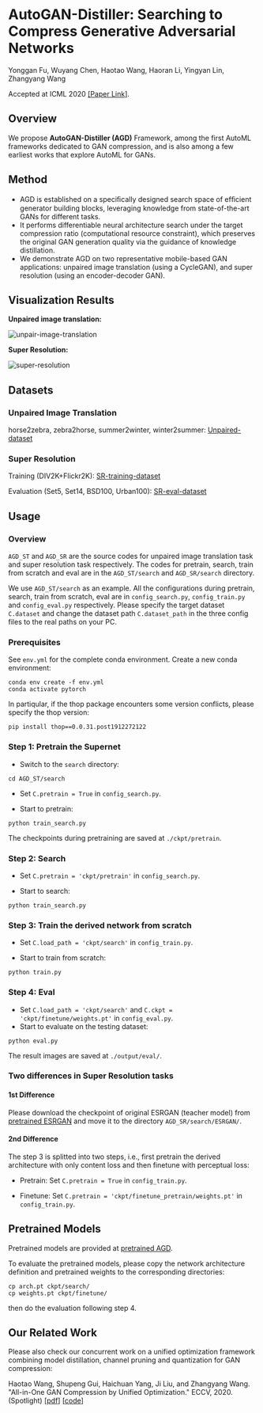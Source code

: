 # AutoGAN-Distiller: Searching to Compress Generative Adversarial Networks
Yonggan Fu,  Wuyang Chen, Haotao Wang, Haoran Li, Yingyan Lin, Zhangyang Wang

Accepted at ICML 2020 [[Paper Link]](https://arxiv.org/abs/2006.08198).

## Overview
We propose **AutoGAN-Distiller (AGD)** Framework, among the first AutoML frameworks dedicated to GAN compression, and is also among a few earliest works that explore AutoML for GANs. 

## Method
* AGD is established on a speciﬁcally designed search space of efﬁcient generator building blocks, leveraging knowledge from state-of-the-art GANs for different tasks. 
* It performs differentiable neural architecture search under the target compression ratio (computational resource constraint), which preserves the original GAN generation quality via the guidance of knowledge distillation. 
* We demonstrate AGD on two representative mobile-based GAN applications: unpaired image translation (using a CycleGAN), and super resolution (using an encoder-decoder GAN).

## Visualization Results
**Unpaired image translation:**

![unpair-image-translation](img/result_st.PNG)

**Super Resolution:**

![super-resolution](img/result_sr.PNG)


## Datasets
### Unpaired Image Translation
horse2zebra, zebra2horse, summer2winter, winter2summer: [Unpaired-dataset](https://drive.google.com/file/d/1HeL4YGtXF22nyIN3bDLI5WbhYhTYVYiv/view?usp=sharing)

### Super Resolution
Training (DIV2K+Flickr2K): [SR-training-dataset](https://drive.google.com/file/d/1cGMxBwZF0FebHEjvf59L7ipDCeHWihcL/view?usp=sharing)

Evaluation (Set5, Set14, BSD100, Urban100): [SR-eval-dataset](http://vllab.ucmerced.edu/wlai24/LapSRN/results/SR_testing_datasets.zip)

## Usage
### Overview
`AGD_ST` and `AGD_SR` are the source codes for unpaired image translation task and super resolution task respectively. The codes for pretrain, search, train from scratch and eval are in the `AGD_ST/search` and `AGD_SR/search` directory.

We use `AGD_ST/search` as an example. All the configurations during pretrain, search, train from scratch, eval are in `config_search.py`, `config_train.py` and `config_eval.py` respectively. Please specify the target dataset `C.dataset` and change the dataset path `C.dataset_path` in the three config files to the real paths on your PC.

### Prerequisites
See `env.yml` for the complete conda environment. Create a new conda environment:
```
conda env create -f env.yml
conda activate pytorch
```
In partiqular, if the thop package encounters some version conflicts, please specify the thop version:
```
pip install thop==0.0.31.post1912272122
```

### Step 1: Pretrain the Supernet
* Switch to the `search` directory:
```
cd AGD_ST/search
```
* Set `C.pretrain = True` in `config_search.py`.

* Start to pretrain:
```
python train_search.py
```
The checkpoints during pretraining are saved at `./ckpt/pretrain`.

### Step 2: Search
* Set `C.pretrain = 'ckpt/pretrain'` in `config_search.py`.

* Start to search:
```
python train_search.py
```

### Step 3: Train the derived network from scratch
* Set `C.load_path = 'ckpt/search'` in `config_train.py`.

* Start to train from scratch:
```
python train.py
```

### Step 4: Eval
* Set `C.load_path = 'ckpt/search'` and `C.ckpt = 'ckpt/finetune/weights.pt'` in `config_eval.py`.
* Start to evaluate on the testing dataset:
```
python eval.py
```
The result images are saved at `./output/eval/`.

### Two differences in Super Resolution tasks
#### 1st Difference 
Please download the checkpoint of original ESRGAN (teacher model) from [pretrained ESRGAN](https://drive.google.com/file/d/1tbcKu0Knpj6X7bb_mcm5sH8JJVKva7sr/view?usp=sharing) and move it to the directory `AGD_SR/search/ESRGAN/`.

#### 2nd Difference
The step 3 is splitted into two steps, i.e., first pretrain the derived architecture with only content loss and then finetune with perceptual loss:

* Pretrain: Set `C.pretrain = True` in `config_train.py`.

* Finetune: Set `C.pretrain = 'ckpt/finetune_pretrain/weights.pt'` in `config_train.py`.


## Pretrained Models
Pretrained models are provided at [pretrained AGD](https://drive.google.com/drive/folders/1aHYDGFHLvmsF9URhyvMZ2D-StvTy283H?usp=sharing).

To evaluate the pretrained models, please copy the network architecture definition and pretrained weights to the corresponding directories:
```
cp arch.pt ckpt/search/
cp weights.pt ckpt/finetune/
```

then do the evaluation following step 4.


## Our Related Work
Please also check our concurrent work on a unified optimization framework combining model distillation, channel pruning and quantization for GAN compression:

Haotao Wang, Shupeng Gui, Haichuan Yang, Ji Liu, and Zhangyang Wang. "All-in-One GAN Compression by Unified Optimization." ECCV, 2020. (Spotlight)
\[[pdf](https://arxiv.org/pdf/2008.11062.pdf)\] \[[code](https://github.com/VITA-Group/GAN-Slimming)\]
